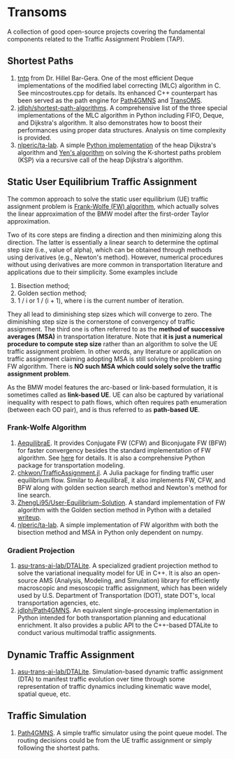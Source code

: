 # Transoms
A collection of good open-source projects covering the fundamental components related to the Traffic Assignment Problem (TAP).

## Shortest Paths

1. [tntp](http://www.bgu.ac.il/~bargera/tntp/FW.zip) from Dr. Hillel Bar-Gera. One of the most efficient Deque implementations of the modified label correcting (MLC) algorithm in C. See mincostroutes.cpp for details. Its enhanced C++ counterpart has been served as the path engine for [Path4GMNS](https://github.com/jdlph/Path4GMNS/blob/master/engine/path_engine.cpp) and [TransOMS](https://github.com/jdlph/TransOMS).
2. [jdlph/shortest-path-algorithms](https://github.com/jdlph/shortest-path-algorithms). A comprehensive list of the three special implementations of the MLC algorithm in Python including FIFO, Deque, and Dijkstra's algorithm. It also demonstrates how to boost their performances using proper data structures. Analysis on time complexity is provided. 
3. [nlperic/ta-lab](https://github.com/nlperic/ta-lab).  A simple [Python implementation](https://github.com/nlperic/ta-lab/blob/master/assignment/shortest_path.py) of the heap Dijkstra's algorithm and [Yen's algorithm](https://en.wikipedia.org/wiki/Yen%27s_algorithm) on solving the K-shortest paths problem (KSP) via a recursive call of the heap Dijkstra's algorithm. 

## Static User Equilibrium Traffic Assignment

The common approach to solve the static user equilibrium (UE) traffic assignment problem is [Frank-Wolfe (FW) algorithm](https://en.wikipedia.org/wiki/Frank%E2%80%93Wolfe_algorithm), which actually solves the linear approximation of the BMW model after the first-order Taylor approximation. 

Two of its core steps are finding a direction and then minimizing along this direction. The latter is essentially a linear search to determine the optimal step size (i.e., value of alpha), which can be obtained through methods using derivatives (e.g., Newton's method). However, numerical procedures without using derivatives are more common in transportation literature and applications due to their simplicity. Some examples include

1. Bisection method;
2. Golden section method;
3. 1 / i or 1 / (i + 1), where i is the current number of iteration.

They all lead to diminishing step sizes which will converge to zero. The diminishing step size is the cornerstone of convergency of traffic assignment. The third one is often referred to as the **method of successive averages (MSA)** in transportation literature. Note that **it is just a numerical procedure to compute step size** rather than an algorithm to solve the UE traffic assignment problem. In other words, any literature or application on traffic assignment claiming adopting MSA is still solving the problem using FW algorithm. There is **NO such MSA which could solely solve the traffic assignment problem**. 

As the BMW model features the arc-based or link-based formulation, it is sometimes called as **link-based UE**. UE can also be captured by variational inequality with respect to path flows, which often requires path enumeration (between each OD pair), and is thus referred to as **path-based UE**.

### Frank-Wolfe Algorithm

1. [AequilibraE](http://www.aequilibrae.com/python/latest/). It provides Conjugate FW (CFW) and Biconjugate FW (BFW) for faster convergency besides the standard implementation of FW algorithm. See [here](https://aequilibrae.com/python/V.0.6.1/traffic_assignment.html#algorithms-available) for details. It is also a comprehensive Python package for transportation modeling.
2. [chkwon/TrafficAssignment.jl](https://github.com/chkwon/TrafficAssignment.jl). A Julia package for finding traffic user equilibrium flow. Similar to AequilibraE, it also implements FW, CFW, and BFW along with golden section search method and Newton's method for line search.
3. [ZhengLi95/User-Equilibrium-Solution](https://github.com/ZhengLi95/User-Equilibrium-Solution). A standard implementation of FW algorithm with the Golden section method in Python with a detailed [writeup](https://github.com/ZhengLi95/User-Equilibrium-Solution/blob/master/static/user-equilibrium-solution.pdf).
4. [nlperic/ta-lab](https://github.com/nlperic/ta-lab). A simple implementation of FW algorithm with both the bisection method and MSA in Python only dependent on numpy.

### Gradient Projection

1. [asu-trans-ai-lab/DTALite](https://github.com/asu-trans-ai-lab/DTALite). A specialized gradient projection method to solve the variational inequality model for UE in C++. It is also an open-source AMS (Analysis, Modeling, and Simulation) library for efficiently macroscopic and mesoscopic traffic assignment, which has been widely used by U.S. Department of Transportation (DOT), state DOT's, local transportation agencies, etc. 
2. [jdlph/Path4GMNS](https://github.com/jdlph/Path4GMNS). An equivalent single-processing implementation in Python intended for both transportation planning and educational enrichment. It also provides a public API to the C++-based DTALite to conduct various multimodal traffic assignments.

## Dynamic Traffic Assignment

1. [asu-trans-ai-lab/DTALite](https://github.com/asu-trans-ai-lab/DTALite). Simulation-based dynamic traffic assignment (DTA) to manifest traffic evolution over time through some representation of traffic dynamics including kinematic wave model, spatial queue, etc.

## Traffic Simulation

1. [Path4GMNS](https://github.com/jdlph/Path4GMNS). A simple traffic simulator using the point queue model. The routing decisions could be from the UE traffic assignment or simply following the shortest paths.
